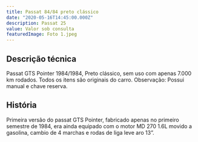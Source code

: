 ```yaml
---
title: Passat 84/84 preto clássico
date: "2020-05-16T14:45:00.000Z"
description: Passat 25
value: Valor sob consulta
featuredImage: Foto 1.jpeg
---
```


## Descrição técnica

Passat GTS Pointer 1984/1984, Preto clássico, sem uso com apenas 7.000 km rodados. Todos os itens são originais do carro.
Observação: Possui manual e chave reserva.

## História

Primeira versão do passat GTS Pointer, fabricado apenas no primeiro semestre de 1984, era ainda equipado com o motor MD 270 1.6L movido a gasolina, cambio de 4 marchas e rodas de liga leve aro 13”.